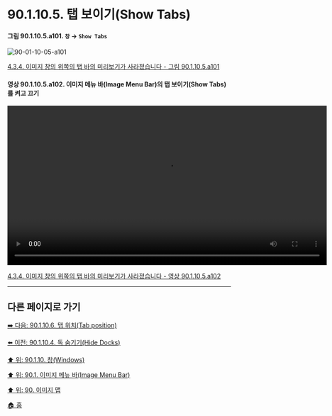 # 90.1.10.5. 탭 보이기(Show Tabs)

<a id="90-01-10-05-a101"></a>

#### 그림 90.1.10.5.a101. `창` → `Show Tabs`
![90-01-10-05-a101](https://github.com/wonder13662/gimp/assets/15767104/a143c671-190a-4982-9f45-3c87a171e616)

[4.3.4. 이미지 창의 위쪽의 탭 바의 미리보기가 사라졌습니다 - 그림 90.1.10.5.a101](./04-03-04-the-area-showing-the-opened-images-at-the-top-is-missing.md#90-01-10-05-a101)

<a id="90-01-10-05-a102"></a>

#### 영상 90.1.10.5.a102. 이미지 메뉴 바(Image Menu Bar)의 탭 보이기(Show Tabs)를 켜고 끄기
<video controls="controls" width="720" environment="MacOS:Sonoma 14.2.1 GIMP 2.10.36" src="https://github.com/wonder13662/gimp/assets/15767104/b56f399f-7a32-40d8-92cc-76cdcd0336ee"></video>

[4.3.4. 이미지 창의 위쪽의 탭 바의 미리보기가 사라졌습니다 - 영상 90.1.10.5.a102](./04-03-04-the-area-showing-the-opened-images-at-the-top-is-missing.md#90-01-10-05-a102)

***

## 다른 페이지로 가기

[➡️ 다음: 90.1.10.6. 탭 위치(Tab position)](./90-01-10-06-tab_position.md)

[⬅️ 이전: 90.1.10.4. 독 숨기기(Hide Docks)](./90-01-10-04-hide_docks.md)

[⬆️ 위: 90.1.10. 창(Windows)](./90-01-10-00-windows.md)

[⬆️ 위: 90.1. 이미지 메뉴 바(Image Menu Bar)](./90-01-00-image-menu-bar.md)

[⬆️ 위: 90. 이미지 맵](./90-00-image-map.md)

[🏠 홈](./00-home.md)
